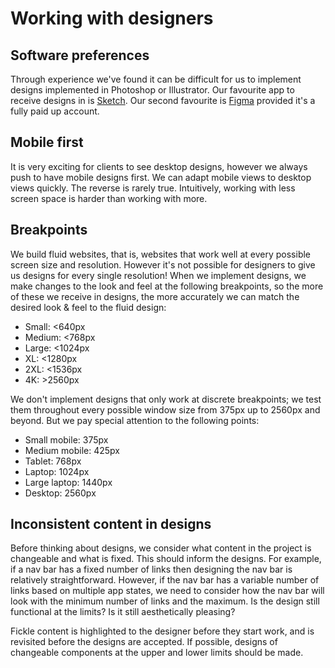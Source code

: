 # Working with designers

## Software preferences
Through experience we've found it can be difficult for us to implement designs
implemented in Photoshop or Illustrator. Our favourite app to receive designs
in is [Sketch](https://www.sketch.com). Our second favourite is
[Figma](https://www.figma.com) provided it's a fully paid up account.

## Mobile first
It is very exciting for clients to see desktop designs, however we always push
to have mobile designs first. We can adapt mobile views to desktop views
quickly. The reverse is rarely true. Intuitively, working with less screen
space is harder than working with more.

## Breakpoints
We build fluid websites, that is, websites that work well at every possible
screen size and resolution. However it's not possible for designers to give
us designs for every single resolution! When we implement designs, we make
changes to the look and feel at the following breakpoints, so the more of
these we receive in designs, the more accurately we can match the desired
look & feel to the fluid design:

 - Small: <640px
 - Medium: <768px
 - Large: <1024px
 - XL: <1280px
 - 2XL: <1536px
 - 4K: >2560px

We don't implement designs that only work at discrete breakpoints; we test them
throughout every possible window size from 375px up to 2560px and beyond. But
we pay special attention to the following points:

 - Small mobile: 375px
 - Medium mobile: 425px
 - Tablet: 768px
 - Laptop: 1024px
 - Large laptop: 1440px
 - Desktop: 2560px

## Inconsistent content in designs
Before thinking about designs, we consider what content in the project is
changeable and what is fixed. This should inform the designs. For example, if a
nav bar has a fixed number of links then designing the nav bar is relatively
straightforward. However, if the nav bar has a variable number of links based on
multiple app states, we need to consider how the nav bar will look with the
minimum number of links and the maximum. Is the design still functional at the
limits? Is it still aesthetically pleasing?

Fickle content is highlighted to the designer before they start work, and is
revisited before the designs are accepted. If possible, designs of changeable
components at the upper and lower limits should be made.
